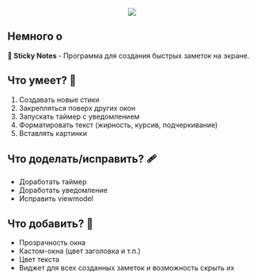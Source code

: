 <p align="center">
<image  src="img/logo.png"/>
</p>

## Немного о

<b> 📌 Sticky Notes </b> - Программа для создания быстрых заметок на экране.

## Что умеет? 📝

1. Создавать новые стики
2. Закрепляться поверх других окон
3. Запускать таймер с уведомлением
4. Форматировать текст (жирность, курсив, подчеркивание)
5. Вставлять картинки

## Что доделать/исправить? 🩹
* Доработать таймер
* Доработать уведомление
* Исправить viewmodel

## Что добавить? 🚀
* Прозрачность окна
* Кастом-окна (цвет заголовка и т.п.)
* Цвет текста
* Виджет для всех созданных заметок и возможность скрыть их
